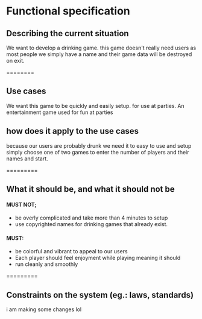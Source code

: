 Functional specification
========

## **Describing the current situation**

We want to develop a drinking game. this game doesn't really need users as
most people we simply have a name and their game data will be destroyed
on exit.

========

## **Use cases**

We want this game to be quickly and easily setup. for use at parties. An
entertainment game used for fun at parties

## **how does it apply to the use cases**

because our users are probably drunk we need it to easy to use and setup
simply choose one of two games to enter the number of players and their
names and start.


=========


## **What it should be, and what it should not be**

#### MUST NOT;
- be overly complicated and take more than 4 minutes to setup
- use copyrighted names for drinking games that already exist.

#### MUST:
- be colorful and vibrant to appeal to our users
- Each player should feel enjoyment while playing meaning it should
- run cleanly and smoothly


=========


## Constraints on the system (eg.: laws, standards)

i am making some changes lol
